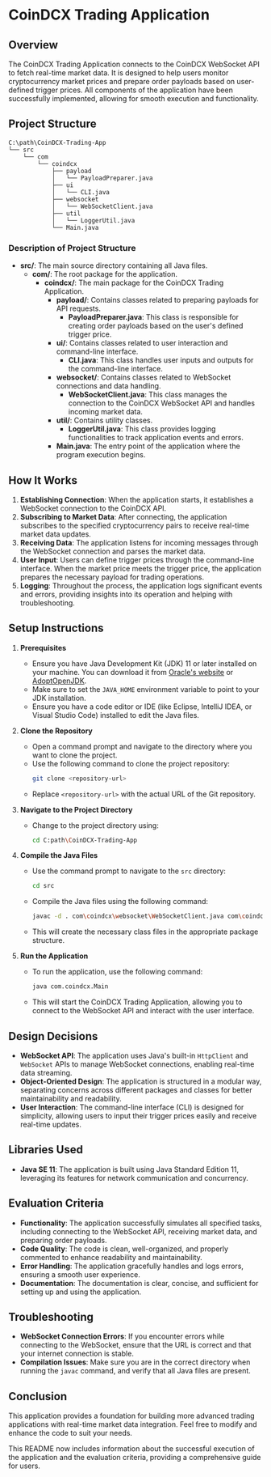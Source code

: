 
# CoinDCX Trading Application

## Overview
The CoinDCX Trading Application connects to the CoinDCX WebSocket API to fetch real-time market data. It is designed to help users monitor cryptocurrency market prices and prepare order payloads based on user-defined trigger prices. All components of the application have been successfully implemented, allowing for smooth execution and functionality.

## Project Structure

```
C:\path\CoinDCX-Trading-App 
└── src
    └── com
        └── coindcx
            ├── payload
            │   └── PayloadPreparer.java
            ├── ui
            │   └── CLI.java
            ├── websocket
            │   └── WebSocketClient.java
            ├── util
            │   └── LoggerUtil.java
            └── Main.java
```

### Description of Project Structure

- **src/**: The main source directory containing all Java files.
  - **com/**: The root package for the application.
    - **coindcx/**: The main package for the CoinDCX Trading Application.
      - **payload/**: Contains classes related to preparing payloads for API requests.
        - **PayloadPreparer.java**: This class is responsible for creating order payloads based on the user's defined trigger price.
      - **ui/**: Contains classes related to user interaction and command-line interface.
        - **CLI.java**: This class handles user inputs and outputs for the command-line interface.
      - **websocket/**: Contains classes related to WebSocket connections and data handling.
        - **WebSocketClient.java**: This class manages the connection to the CoinDCX WebSocket API and handles incoming market data.
      - **util/**: Contains utility classes.
        - **LoggerUtil.java**: This class provides logging functionalities to track application events and errors.
      - **Main.java**: The entry point of the application where the program execution begins.

## How It Works

1. **Establishing Connection**: When the application starts, it establishes a WebSocket connection to the CoinDCX API. 
2. **Subscribing to Market Data**: After connecting, the application subscribes to the specified cryptocurrency pairs to receive real-time market data updates.
3. **Receiving Data**: The application listens for incoming messages through the WebSocket connection and parses the market data.
4. **User Input**: Users can define trigger prices through the command-line interface. When the market price meets the trigger price, the application prepares the necessary payload for trading operations.
5. **Logging**: Throughout the process, the application logs significant events and errors, providing insights into its operation and helping with troubleshooting.

## Setup Instructions

1. **Prerequisites**
   - Ensure you have Java Development Kit (JDK) 11 or later installed on your machine. You can download it from [Oracle's website](https://www.oracle.com/java/technologies/javase-jdk11-downloads.html) or [AdoptOpenJDK](https://adoptopenjdk.net/).
   - Make sure to set the `JAVA_HOME` environment variable to point to your JDK installation.
   - Ensure you have a code editor or IDE (like Eclipse, IntelliJ IDEA, or Visual Studio Code) installed to edit the Java files.

2. **Clone the Repository**
   - Open a command prompt and navigate to the directory where you want to clone the project.
   - Use the following command to clone the project repository:
     ```bash
     git clone <repository-url>
     ```
   - Replace `<repository-url>` with the actual URL of the Git repository.

3. **Navigate to the Project Directory**
   - Change to the project directory using:
     ```bash
     cd C:path\CoinDCX-Trading-App
     ```

4. **Compile the Java Files**
   - Use the command prompt to navigate to the `src` directory:
     ```bash
     cd src
     ```
   - Compile the Java files using the following command:
     ```bash
     javac -d . com\coindcx\websocket\WebSocketClient.java com\coindcx\payload\PayloadPreparer.java com\coindcx\ui\CLI.java com\coindcx\util\LoggerUtil.java com\coindcx\Main.java
     ```
   - This will create the necessary class files in the appropriate package structure.

5. **Run the Application**
   - To run the application, use the following command:
     ```bash
     java com.coindcx.Main
     ```
   - This will start the CoinDCX Trading Application, allowing you to connect to the WebSocket API and interact with the user interface.

## Design Decisions

- **WebSocket API**: The application uses Java's built-in `HttpClient` and `WebSocket` APIs to manage WebSocket connections, enabling real-time data streaming.
- **Object-Oriented Design**: The application is structured in a modular way, separating concerns across different packages and classes for better maintainability and readability.
- **User Interaction**: The command-line interface (CLI) is designed for simplicity, allowing users to input their trigger prices easily and receive real-time updates.

## Libraries Used
- **Java SE 11**: The application is built using Java Standard Edition 11, leveraging its features for network communication and concurrency.

## Evaluation Criteria

- **Functionality**: The application successfully simulates all specified tasks, including connecting to the WebSocket API, receiving market data, and preparing order payloads.
- **Code Quality**: The code is clean, well-organized, and properly commented to enhance readability and maintainability.
- **Error Handling**: The application gracefully handles and logs errors, ensuring a smooth user experience.
- **Documentation**: The documentation is clear, concise, and sufficient for setting up and using the application.

## Troubleshooting

- **WebSocket Connection Errors**: If you encounter errors while connecting to the WebSocket, ensure that the URL is correct and that your internet connection is stable.
- **Compilation Issues**: Make sure you are in the correct directory when running the `javac` command, and verify that all Java files are present.

## Conclusion
This application provides a foundation for building more advanced trading applications with real-time market data integration. Feel free to modify and enhance the code to suit your needs.


This README now includes information about the successful execution of the application and the evaluation criteria, providing a comprehensive guide for users.
